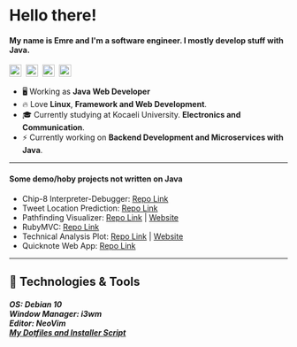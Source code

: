 # Hello there!
#### My name is Emre and I'm a software engineer. I mostly develop stuff with Java.
<a href="https://twitter.com/emrygun"><img style="height:22px;" src="https://img.shields.io/badge/Twitter-1DA1F2?style=for-the-badge&logo=twitter&logoColor=white"></a>&nbsp;
<a href="https://www.linkedin.com/in/emrygun/"><img style="height:22px;" src="https://img.shields.io/badge/LinkedIn-0077B5?style=for-the-badge&logo=linkedin&logoColor=white"></a>&nbsp;
<a href="https://github.com/emrygun"><img style="height:22px;" src="https://img.shields.io/badge/GitHub-100000?style=for-the-badge&logo=github&logoColor=white"></a>&nbsp;
<a href="mailto:emre6271@gmail.com"><img style="height:22px;" src="https://img.shields.io/badge/Gmail-D14836?style=for-the-badge&logo=gmail&logoColor=white"></a>

* 🖥️ Working as __Java Web Developer__
* 🔥 Love __Linux__, __Framework and Web Development__.
* 🎓 Currently studying at Kocaeli University. __Electronics and Communication__.
* ⚡ Currently working on __Backend Development and Microservices with Java__.

---

#### Some demo/hoby projects not written on Java
* Chip-8 Interpreter-Debugger: [Repo Link](https://github.com/emrygun/chip8-interpreter-debugger)
* Tweet Location Prediction: [Repo Link](https://github.com/emrygun/tweet-location-prediction)
* Pathfinding Visualizer: [Repo Link](https://github.com/emrygun/pathfinding-visualizer) | [Website](https://emrygun.github.io/pathfinding-visualizer/)
* RubyMVC: [Repo Link](https://github.com/emrygun/RubyMVC)
* Technical Analysis Plot: [Repo Link](https://github.com/emrygun/technical_analysis_plot) | [Website](https://emrygun.github.io/technical_analysis_plot/)
* Quicknote Web App: [Repo Link](https://github.com/emrygun/quicknote_webapp)

---

## 🔧 Technologies & Tools
<h5> 
  OS: Debian 10<br/>
  Window Manager: i3wm<br/>
  Editor: NeoVim<br/>
  <a href="https://github.com/emrygun/emrygun_dotfiles">My Dotfiles and Installer Script</a>
</h5>
